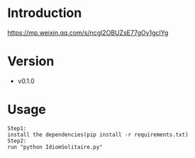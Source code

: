 # Introduction
https://mp.weixin.qq.com/s/ncgl2OBUZsE77gOy1gclYg

# Version
- v0.1.0

# Usage
```
Step1:
install the dependencies(pip install -r requirements.txt)
Step2:
run "python IdiomSolitaire.py"
```